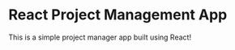<h1>React Project Management App</h1>
<p>This is a simple project manager app built using React!</p>
